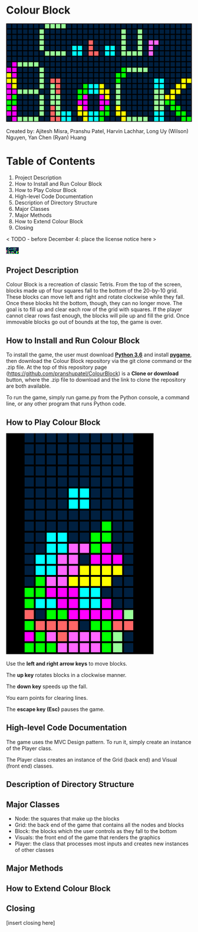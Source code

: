 # Colour Block

![Colour Block Logo](/images/colourblock-final-2.png)

Created by: Ajitesh Misra, Pranshu Patel, Harvin Lachhar, Long Uy (Wilson) Nguyen, Yan Chen (Ryan) Huang

# Table of Contents

<a name="top"></a>
1. Project Description
2. How to Install and Run Colour Block
3. How to Play Colour Block
4. High-level Code Documentation
5. Description of Directory Structure
6. Major Classes
7. Major Methods
8. How to Extend Colour Block
9. Closing

< TODO - before December 4: place the license notice here >

![Colour Block Tiny Logo](/images/colourblock-tiny.png)

## Project Description

Colour Block is a recreation of classic Tetris. From the top of the screen, blocks made up of four squares fall to the bottom of the 20-by-10 grid. These blocks can move left and right and rotate clockwise while they fall. Once these blocks hit the bottom, though, they can no longer move. The goal is to fill up and clear each row of the grid with squares. If the player cannot clear rows fast enough, the blocks will pile up and fill the grid. Once immovable blocks go out of bounds at the top, the game is over.

## How to Install and Run Colour Block

To install the game, the user must download [**Python 3.6**](https://www.python.org/downloads/) and install [**pygame**](https://www.pygame.org/wiki/GettingStarted), then download the Colour Block repository via the git clone command or the .zip file. At the top of this repository page (https://github.com/pranshupatel/ColourBlock) is a **Clone or download** button, where the .zip file to download and the link to clone the repository are both available.

To run the game, simply run game.py from the Python console, a command line, or any other program that runs Python code.

## How to Play Colour Block

![Colour Block Gameplay](/images/gameplay.png)

Use the **left and right arrow keys** to move blocks.

The **up key** rotates blocks in a clockwise manner.

The **down key** speeds up the fall.

You earn points for clearing lines.

The **escape key (Esc)** pauses the game.

## High-level Code Documentation

The game uses the MVC Design pattern. To run it, simply create an instance of the Player class. 

The Player class creates an instance of the Grid (back end) and Visual (front end) classes.

## Description of Directory Structure



## Major Classes

* Node: the squares that make up the blocks
* Grid: the back end of the game that contains all the nodes and blocks
* Block: the blocks which the user controls as they fall to the bottom
* Visuals: the front end of the game that renders the graphics
* Player: the class that processes most inputs and creates new instances of other classes

## Major Methods



## How to Extend Colour Block



## Closing

[insert closing here]
